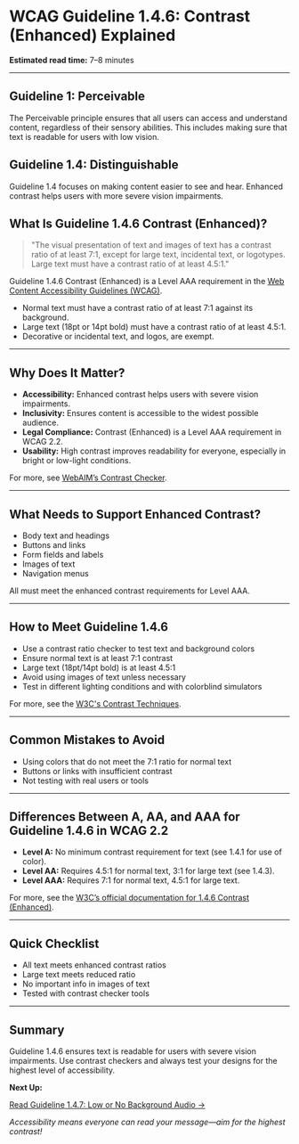 <!--
title: 1.4.6 - Contrast (Enhanced)
series: Making the Web Accessible for All
description: A practical guide to WCAG Guideline 1.4.6 (Contrast Enhanced)—what it means, why it matters, and how to ensure text is readable for users with low vision.
keywords: wcag 1.4.6, contrast enhanced, accessibility, web standards, color contrast, low vision
image: WCAG-Series-1.4.6.png
imageAlt: Blue text on yellow background saying, "Web Content Accessibiilty Guiedlines (WCAG) 1.4.6 Explained, Contrast (Enhanced)"
status: published
date: 2025-07-01
excerpt: This guideline ensures text is readable for users with low vision by enhancing contrast.
-->

# **WCAG Guideline 1.4.6: Contrast (Enhanced) Explained**

**Estimated read time:** 7–8 minutes

---

## **Guideline 1: Perceivable**

The Perceivable principle ensures that all users can access and understand content, regardless of their sensory abilities. This includes making sure that text is readable for users with low vision.

## **Guideline 1.4: Distinguishable**

Guideline 1.4 focuses on making content easier to see and hear. Enhanced contrast helps users with more severe vision impairments.

## **What Is Guideline 1.4.6 Contrast (Enhanced)?**

<!-- [Illustration: Text with extremely high contrast (white on black, black on white)] -->

> "The visual presentation of text and images of text has a contrast ratio of at least 7:1, except for large text, incidental text, or logotypes. Large text must have a contrast ratio of at least 4.5:1."

Guideline 1.4.6 Contrast (Enhanced) is a Level AAA requirement in the [Web Content Accessibility Guidelines (WCAG)](https://www.w3.org/WAI/WCAG22/quickref/#contrast-enhanced).

- Normal text must have a contrast ratio of at least 7:1 against its background.
- Large text (18pt or 14pt bold) must have a contrast ratio of at least 4.5:1.
- Decorative or incidental text, and logos, are exempt.

---

## **Why Does It Matter?**

<!-- [Infographic: Pie chart showing prevalence of low vision, icons for glasses, and a warning sign for poor contrast] -->

- **Accessibility:** Enhanced contrast helps users with severe vision impairments.
- **Inclusivity:** Ensures content is accessible to the widest possible audience.
- **Legal Compliance:** Contrast (Enhanced) is a Level AAA requirement in WCAG 2.2.
- **Usability:** High contrast improves readability for everyone, especially in bright or low-light conditions.

For more, see [WebAIM’s Contrast Checker](https://webaim.org/resources/contrastchecker/).

---

## **What Needs to Support Enhanced Contrast?**

<!-- [Grid: Text, buttons, links, form fields, all with very high contrast examples] -->

- Body text and headings
- Buttons and links
- Form fields and labels
- Images of text
- Navigation menus

All must meet the enhanced contrast requirements for Level AAA.

---

## **How to Meet Guideline 1.4.6**

<!-- [Side-by-side: Button with 7:1 contrast vs. button with lower contrast] -->

- Use a contrast ratio checker to test text and background colors
- Ensure normal text is at least 7:1 contrast
- Large text (18pt/14pt bold) is at least 4.5:1
- Avoid using images of text unless necessary
- Test in different lighting conditions and with colorblind simulators

For more, see the [W3C's Contrast Techniques](https://www.w3.org/WAI/WCAG22/Techniques/general/G17).

---

## **Common Mistakes to Avoid**

<!-- [Do/Don't graphic: Left side with readable, high-contrast text, right side with faint, low-contrast text] -->

- Using colors that do not meet the 7:1 ratio for normal text
- Buttons or links with insufficient contrast
- Not testing with real users or tools

---

## **Differences Between A, AA, and AAA for Guideline 1.4.6 in WCAG 2.2**

<!-- [Infographic: Three columns labeled A, AA, AAA with example requirements for each] -->

- **Level A:** No minimum contrast requirement for text (see 1.4.1 for use of color).
- **Level AA:** Requires 4.5:1 for normal text, 3:1 for large text (see 1.4.3).
- **Level AAA:** Requires 7:1 for normal text, 4.5:1 for large text.

For more, see the [W3C’s official documentation for 1.4.6 Contrast (Enhanced)](https://www.w3.org/WAI/WCAG22/Understanding/contrast-enhanced.html).

---

## **Quick Checklist**

<!-- [Checklist graphic: Icons for text, buttons, links, and contrast checker] -->

- All text meets enhanced contrast ratios
- Large text meets reduced ratio
- No important info in images of text
- Tested with contrast checker tools

---

## **Summary**

<!-- [Illustration: User reading very high-contrast text on a web page] -->

Guideline 1.4.6 ensures text is readable for users with severe vision impairments. Use contrast checkers and always test your designs for the highest level of accessibility.

**Next Up:**

[Read Guideline 1.4.7: Low or No Background Audio →](WCAG-Guideline-1-4-7-Low-or-No-Background-Audio-Explained)

*Accessibility means everyone can read your message—aim for the highest contrast!*
